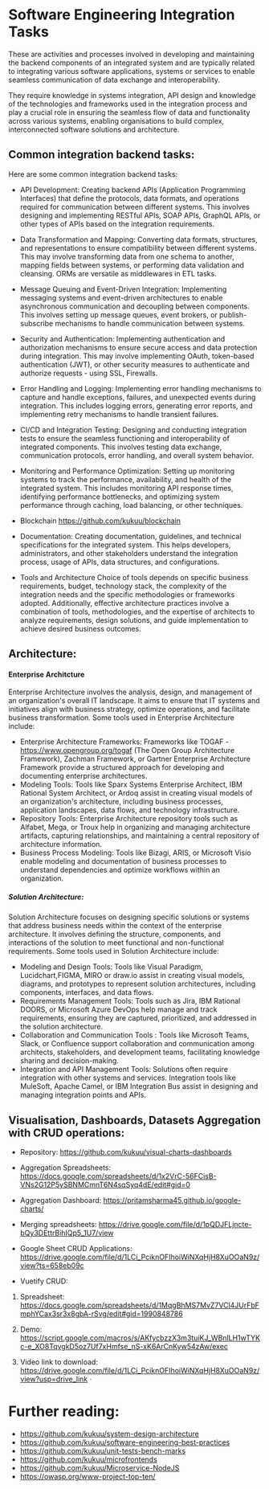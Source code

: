 # Software Engineering Integration Tasks
These are activities and processes involved in developing and maintaining the backend components of an integrated system and are typically related to integrating various software applications, systems or services to enable seamless communication of data exchange and interoperability.

They require knowledge in systems integration, API design and knowledge of the technologies and frameworks used in the integration process and play a crucial role in ensuring the seamless flow of data and functionality across various systems, enabling organisations to build complex, interconnected software solutions and architecture.

## Common integration backend tasks: 
Here are some common integration backend tasks: 
 
- API Development: 
Creating backend APIs (Application Programming Interfaces) that define the protocols, data formats, and operations required for communication between different systems. This involves designing and implementing RESTful APIs, SOAP APIs, GraphQL APIs, or other types of APIs based on the integration requirements.

-  Data Transformation and Mapping:
Converting data formats, structures, and representations to ensure compatibility between different systems. This may involve transforming data from one schema to another, mapping fields between systems, or performing data validation and cleansing. ORMs are versatile as middlewares in ETL tasks.

- Message Queuing and Event-Driven Integration: 
Implementing messaging systems and event-driven architectures to enable asynchronous communication and decoupling between components. This involves setting up message queues, event brokers, or publish-subscribe mechanisms to handle communication between systems.

- Security and Authentication: 
Implementing authentication and authorization mechanisms to ensure secure access and data protection during integration. This may involve implementing OAuth, token-based authentication (JWT), or other security measures to authenticate and authorize requests - using SSL, Firewalls.

- Error Handling and Logging: 
Implementing error handling mechanisms to capture and handle exceptions, failures, and unexpected events during integration. This includes logging errors, generating error reports, and implementing retry mechanisms to handle transient failures.

- CI/CD and Integration Testing: 
Designing and conducting integration tests to ensure the seamless functioning and interoperability of integrated components. This involves testing data exchange, communication protocols, error handling, and overall system behavior.

- Monitoring and Performance Optimization: 
Setting up monitoring systems to track the performance, availability, and health of the integrated system. This includes monitoring API response times, identifying performance bottlenecks, and optimizing system performance through caching, load balancing, or other techniques.

- Blockchain
https://github.com/kukuu/blockchain

- Documentation: 
Creating documentation, guidelines, and technical specifications for the integrated system. This helps developers, administrators, and other stakeholders understand the integration process, usage of APIs, data structures, and configurations.

- Tools and Architecture
Choice of tools depends on specific business requirements, budget, technology stack, the complexity of the integration needs and the specific methodologies or frameworks adopted. Additionally, effective architecture practices involve a combination of tools, methodologies, and the expertise of architects to analyze requirements, design solutions, and guide implementation to achieve desired business outcomes.


## Architecture:

#### Enterprise Architcture
Enterprise Architecture involves the analysis, design, and management of an organization's overall IT landscape. It aims to ensure that IT systems and initiatives align with business strategy, optimize operations, and facilitate business transformation. Some tools used in Enterprise Architecture include:

- Enterprise Architecture Frameworks: Frameworks like TOGAF - https://www.opengroup.org/togaf (The Open Group Architecture Framework), Zachman Framework, or Gartner Enterprise Architecture Framework provide a structured approach for developing and documenting enterprise architectures.
- Modeling Tools: Tools like Sparx Systems Enterprise Architect, IBM Rational System Architect, or Ardoq assist in creating visual models of an organization's architecture, including business processes, application landscapes, data flows, and technology infrastructure.
- Repository Tools: Enterprise Architecture repository tools such as Alfabet, Mega, or Troux help in organizing and managing architecture artifacts, capturing relationships, and maintaining a central repository of architecture information.
- Business Process Modeling: Tools like Bizagi, ARIS, or Microsoft Visio enable modeling and documentation of business processes to understand dependencies and optimize workflows within an organization. 

##### Solution Architecture:
Solution Architecture focuses on designing specific solutions or systems that address business needs within the context of the enterprise architecture. It involves defining the structure, components, and interactions of the solution to meet functional and non-functional requirements. Some tools used in Solution Architecture include:
- Modeling and Design Tools: Tools like Visual Paradigm, Lucidchart,FIGMA, MIRO or draw.io assist in creating visual models, diagrams, and prototypes to represent solution architectures, including components, interfaces, and data flows.
- Requirements Management Tools: Tools such as Jira, IBM Rational DOORS, or Microsoft Azure DevOps help manage and track requirements, ensuring they are captured, prioritized, and addressed in the solution architecture.
- Collaboration and Communication Tools : Tools like Microsoft Teams, Slack, or Confluence support collaboration and communication among architects, stakeholders, and development teams, facilitating knowledge sharing and decision-making.
- Integration and API Management Tools: Solutions often require integration with other systems and services. Integration tools like MuleSoft, Apache Camel, or IBM Integration Bus assist in designing and managing integration points and APIs. 


## Visualisation, Dashboards, Datasets Aggregation with CRUD operations:

- Repository: https://github.com/kukuu/visual-charts-dashboards

- Aggregation Spreadsheets: 
https://docs.google.com/spreadsheets/d/1x2VrC-56FCisB-VNs2G12P5ySBNMCmnT6N4sqSyq4dE/edit#gid=0

- Aggregation Dashboard: 
https://pritamsharma45.github.io/google-charts/

- Merging spreadsheets:   https://drive.google.com/file/d/1pQDJFLjncte-bQy3DEttrBihIQp5_1U7/view

- Google Sheet CRUD Applications: 
https://drive.google.com/file/d/1LCi_PciknOFIhoiWiNXqHjH8XuOOaN9z/view?ts=658eb09c

- Vuetify CRUD:
  
1. Spreadsheet: https://docs.google.com/spreadsheets/d/1MqgBhMS7MvZ7VCl4JUrFbFmphYCax3sr3x8gbA-rSvg/edit#gid=1990848786

2. Demo: https://script.google.com/macros/s/AKfycbzzX3m3tuiKJ_WBnlLH1wTYKc-e_XO8TqvgkD5oz7Uf7xHmfse_nS-xK6ArCnKyw54zAw/exec

3. Video link to download: https://drive.google.com/file/d/1LCi_PciknOFIhoiWiNXqHjH8XuOOaN9z/view?usp=drive_link
ᐧ


# Further reading:
- https://github.com/kukuu/system-design-architecture
- https://github.com/kukuu/software-engineering-best-practices
- https://github.com/kukuu/unit-tests-bench-marks
- https://github.com/kukuu/microfrontends
- https://github.com/kukuu/Microservice-NodeJS
- https://owasp.org/www-project-top-ten/

